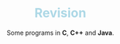 <div align="center">
<h1 style="color: lightblue">Revision</h1>
<p>Some programs in <b>C</b>, <b>C++</b> and <b>Java</b>.</p>
</div>
